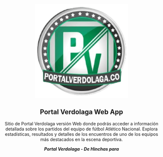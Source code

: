 
<div  align="center">

<img  width="300px"  src="./src/assets/logoPortalVerdolaga.png"  alt="Logo"  width="500"  />

## Portal Verdolaga Web App

Sitio de Portal Verdolaga versión Web donde podrás acceder a información detallada sobre los partidos del equipo de fútbol Atlético Nacional. Explora estadísticas, resultados y detalles de los encuentros de uno de los equipos más destacados en la escena deportiva.

***Portal Verdolaga - De Hinchas para***

</div>